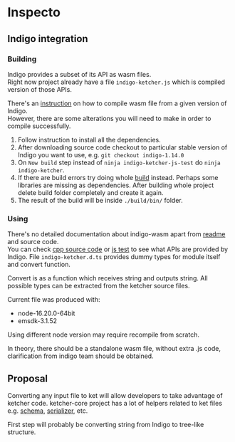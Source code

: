 # Inspecto

## Indigo integration
### Building
Indigo provides a subset of its API as wasm files.   
Right now project already have a file `indigo-ketcher.js` which is compiled version of those APIs.

There's an [instruction](https://github.com/epam/Indigo#how-to-build-indigo-wasm) on how to compile wasm file from a given version of Indigo.    
However, there are some alterations you will need to make in order to compile successfully.    
1. Follow instruction to install all the dependencies.
2. After downloading source code checkout to particular stable version of Indigo you want to use, e.g. `git checkout indigo-1.14.0`
3. On `Now build` step instead of `ninja indigo-ketcher-js-test` do `ninja indigo-ketcher`.
4. If there are build errors try doing whole [build](https://github.com/epam/Indigo#build-instruction) instead. Perhaps some libraries are missing as dependencies. After building whole project delete build folder completely and create it again.
5. The result of the build will be inside `./build/bin/` folder. 

### Using
There's no detailed documentation about indigo-wasm apart from [readme](https://github.com/epam/Indigo/tree/master/api/wasm/indigo-ketcher)
and source code.    
You can check [cpp source code](https://github.com/epam/Indigo/blob/master/api/wasm/indigo-ketcher/indigo-ketcher.cpp) or [js test](https://github.com/epam/Indigo/blob/master/api/wasm/indigo-ketcher/test/test.js) to see what APIs are provided by Indigo.
File `indigo-ketcher.d.ts` provides dummy types for module itself and convert function.    

Convert is as a function which receives string and outputs string.
All possible types can be extracted from the ketcher source files.

Current file was produced with:
* node-16.20.0-64bit
* emsdk-3.1.52

Using different node version may require recompile from scratch.    

In theory, there should be a standalone wasm file, without extra .js code,
clarification from indigo team should be obtained.

## Proposal

Converting any input file to ket will allow developers to take advantage of ketcher code.
ketcher-core project has a lot of helpers related to ket files e.g. [schema](https://github.com/epam/ketcher/blob/master/packages/ketcher-core/src/domain/serializers/ket/schema.json), [serializer](https://github.com/epam/ketcher/blob/master/packages/ketcher-core/src/domain/serializers/ket/ketSerializer.ts), etc.

First step will probably be converting string from Indigo to tree-like structure.    


